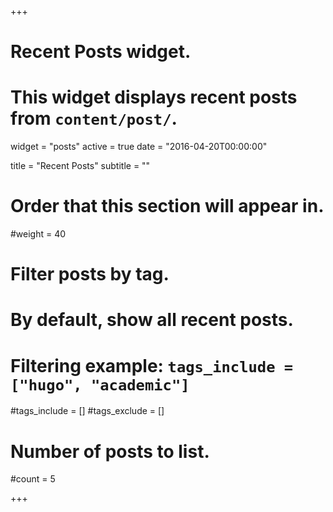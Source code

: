 +++
# Recent Posts widget.
# This widget displays recent posts from `content/post/`.
widget = "posts"
active = true
date = "2016-04-20T00:00:00"

title = "Recent Posts"
subtitle = ""

# Order that this section will appear in.
#weight = 40

# Filter posts by tag.
#  By default, show all recent posts.
#  Filtering example: `tags_include = ["hugo", "academic"]`
#tags_include = []
#tags_exclude = []

# Number of posts to list.
#count = 5

+++

